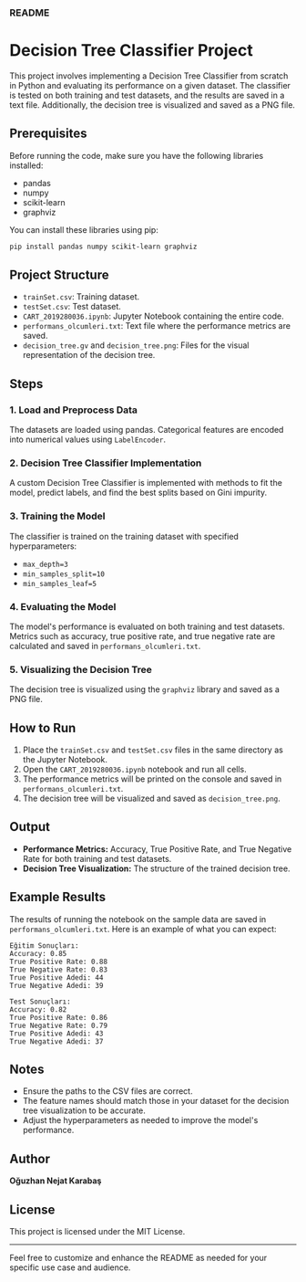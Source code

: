 ### README

# Decision Tree Classifier Project

This project involves implementing a Decision Tree Classifier from scratch in Python and evaluating its performance on a given dataset. The classifier is tested on both training and test datasets, and the results are saved in a text file. Additionally, the decision tree is visualized and saved as a PNG file.

## Prerequisites

Before running the code, make sure you have the following libraries installed:
- pandas
- numpy
- scikit-learn
- graphviz

You can install these libraries using pip:
```bash
pip install pandas numpy scikit-learn graphviz
```

## Project Structure

- `trainSet.csv`: Training dataset.
- `testSet.csv`: Test dataset.
- `CART_2019280036.ipynb`: Jupyter Notebook containing the entire code.
- `performans_olcumleri.txt`: Text file where the performance metrics are saved.
- `decision_tree.gv` and `decision_tree.png`: Files for the visual representation of the decision tree.

## Steps

### 1. Load and Preprocess Data

The datasets are loaded using pandas. Categorical features are encoded into numerical values using `LabelEncoder`.

### 2. Decision Tree Classifier Implementation

A custom Decision Tree Classifier is implemented with methods to fit the model, predict labels, and find the best splits based on Gini impurity.

### 3. Training the Model

The classifier is trained on the training dataset with specified hyperparameters:
- `max_depth=3`
- `min_samples_split=10`
- `min_samples_leaf=5`

### 4. Evaluating the Model

The model's performance is evaluated on both training and test datasets. Metrics such as accuracy, true positive rate, and true negative rate are calculated and saved in `performans_olcumleri.txt`.

### 5. Visualizing the Decision Tree

The decision tree is visualized using the `graphviz` library and saved as a PNG file.

## How to Run

1. Place the `trainSet.csv` and `testSet.csv` files in the same directory as the Jupyter Notebook.
2. Open the `CART_2019280036.ipynb` notebook and run all cells.
3. The performance metrics will be printed on the console and saved in `performans_olcumleri.txt`.
4. The decision tree will be visualized and saved as `decision_tree.png`.

## Output

- **Performance Metrics:** Accuracy, True Positive Rate, and True Negative Rate for both training and test datasets.
- **Decision Tree Visualization:** The structure of the trained decision tree.

## Example Results

The results of running the notebook on the sample data are saved in `performans_olcumleri.txt`. Here is an example of what you can expect:

```
Eğitim Sonuçları:
Accuracy: 0.85
True Positive Rate: 0.88
True Negative Rate: 0.83
True Positive Adedi: 44
True Negative Adedi: 39

Test Sonuçları:
Accuracy: 0.82
True Positive Rate: 0.86
True Negative Rate: 0.79
True Positive Adedi: 43
True Negative Adedi: 37
```

## Notes

- Ensure the paths to the CSV files are correct.
- The feature names should match those in your dataset for the decision tree visualization to be accurate.
- Adjust the hyperparameters as needed to improve the model's performance.

## Author

**Oğuzhan Nejat Karabaş** 

## License

This project is licensed under the MIT License.

---

Feel free to customize and enhance the README as needed for your specific use case and audience.
